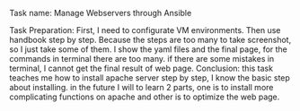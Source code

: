 Task name: Manage Webservers through Ansible

Task Preparation:
First, I need to configurate VM environments. Then use handbook step by step.
Because the steps are too many to take screenshot, so I just take some of them. I show the yaml files and the final page, for the commands in terminal there are too many. if there are some mistakes in terminal, I cannot get the final result of web page. Conclusion: this task teaches me how to install apache server step by step, I know the basic step about installing. in the future I will to learn 2 parts, one is to install more complicating functions on apache and other is to optimize the web page.
